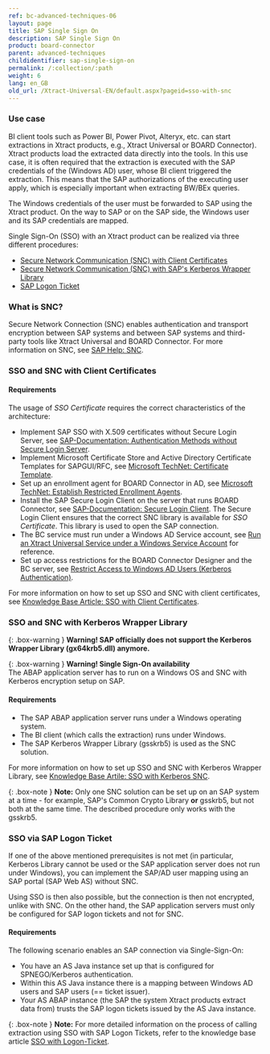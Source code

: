 ```yaml
---
ref: bc-advanced-techniques-06
layout: page
title: SAP Single Sign On
description: SAP Single Sign On
product: board-connector
parent: advanced-techniques
childidentifier: sap-single-sign-on
permalink: /:collection/:path
weight: 6
lang: en_GB
old_url: /Xtract-Universal-EN/default.aspx?pageid=sso-with-snc
---
```



### Use case

BI client tools such as Power BI, Power Pivot, Alteryx, etc. can start extractions in Xtract products, e.g., Xtract Universal or BOARD Connector). 
Xtract products load the extracted data directly into the tools.
In this use case, it is often required that the extraction is executed with the SAP credentials of the (Windows AD) user, whose BI client triggered the extraction. 
This means that the SAP authorizations of the executing user apply, which is especially important when extracting BW/BEx queries.

The Windows credentials of the user must be forwarded to SAP using the Xtract product. 
On the way to SAP or on the SAP side, the Windows user and its SAP credentials are mapped.

Single Sign-On (SSO) with an Xtract product can be realized via three different procedures:

- [Secure Network Communication (SNC) with Client Certificates](#sso-and-snc-with-client-certificate)
- [Secure Network Communication (SNC) with SAP's Kerberos Wrapper Library](#sso-and-snc-with-kerberos-wrapper-library)
- [SAP Logon Ticket](#sso-via-sap-logon-ticket)

### What is SNC?

Secure Network Connection (SNC) enables authentication and transport encryption between SAP systems and between SAP systems and third-party tools like Xtract Universal and BOARD Connector.
For more information on SNC, see [SAP Help: SNC](https://help.sap.com/doc/saphelp_nw73ehp1/7.31.19/en-US/e6/56f466e99a11d1a5b00000e835363f/content.htm?no_cache=true).

### SSO and SNC with Client Certificates

#### Requirements

The usage of *SSO Certificate* requires the correct characteristics of the architecture:
- Implement SAP SSO  with X.509 certificates without Secure Login Server, see [SAP-Documentation: Authentication Methods without Secure Login Server](https://help.sap.com/viewer/df185fd53bb645b1bd99284ee4e4a750/LATEST/en-US/7c45fe620ab9469083f7ab50a9008c37.html).
- Implement Microsoft Certificate Store and Active Directory Certificate Templates for SAPGUI/RFC, see [Microsoft TechNet: Certificate Template](https://social.technet.microsoft.com/wiki/contents/articles/53249.active-directory-certificate-services-enterprise-ca-architecture.aspx#Certificate_Template).
- Set up an enrollment agent for BOARD Connector in AD, see [Microsoft TechNet: Establish Restricted Enrollment Agents](https://social.technet.microsoft.com/wiki/contents/articles/10942.ad-cs-security-guidance.aspx#Establish_Restricted_Enrollment_Agents).
- Install the SAP Secure Login Client on the server that runs BOARD Connector, see [SAP-Documentation: Secure Login Client](https://help.sap.com/viewer/8ac26ac20064447ba9e65b18e1bb747e/Cloud/en-US/b304e57f6393461dafd7affc2760b05b.html).
The Secure Login Client ensures that the correct SNC library is available for *SSO Certificate*.
This library is used to open the SAP connection.
- The BC service must run under a Windows AD Service account, see [Run an Xtract Universal Service under a Windows Service Account](https://help.theobald-software.com/en/xtract-universal/advanced-techniques/service-account) for reference.
- Set up access restrictions for the BOARD Connector Designer and the BC server, see [Restrict Access to Windows AD Users (Kerberos Authentication)](../../security/server-security#restrict-access-to-windows-ad-users-kerberos-authentication).<br>

For more information on how to set up SSO and SNC with client certificates, see [Knowledge Base Article: SSO with Client Certificates](https://kb.theobald-software.com/xtract-universal/sso-with-client-certificates).


### SSO and SNC with Kerberos Wrapper Library

{: .box-warning }
**Warning!  SAP officially does not support the Kerberos Wrapper Library (gx64krb5.dll) anymore.** 

{: .box-warning }
**Warning!  Single Sign-On availability** <br> 
The ABAP application server has to run on a Windows OS and SNC with Kerberos encryption setup on SAP. <br>

#### Requirements
- The SAP ABAP application server runs under a Windows operating system. 
- The BI client (which calls the extraction) runs under Windows.
- The SAP Kerberos Wrapper Library (gsskrb5) is used as the SNC solution.

For more information on how to set up SSO and SNC with Kerberos Wrapper Library, see [Knowledge Base Artile: SSO with Kerberos SNC](https://kb.theobald-software.com/xtract-universal/sso-with-kerberos-snc).

{: .box-note }
**Note:** Only one SNC solution can be set up on an SAP system at a time - for example, SAP's Common Crypto Library **or** gsskrb5, but not both at the same time.
The described procedure only works with the gsskrb5. 

### SSO via SAP Logon Ticket

If one of the above mentioned prerequisites is not met (in particular, Kerberos Library cannot be used or the SAP application server does not run under Windows), you can implement the SAP/AD user mapping using an SAP portal (SAP Web AS) without SNC.

Using SSO is then also possible, but the connection is then not encrypted, unlike with SNC. 
On the other hand, the SAP application servers must only be configured for SAP logon tickets and not for SNC.

#### Requirements
The following scenario enables an SAP connection via Single-Sign-On:
- You have an AS Java instance set up that is configured for SPNEGO/Kerberos authentication. 
- Within this AS Java instance there is a mapping between Windows AD users and SAP users (== ticket issuer).
- Your AS ABAP instance (the SAP the system Xtract products extract data from) trusts the SAP logon tickets issued by the AS Java instance.

{: .box-note }
**Note:** For more detailed information on the process of calling extraction using SSO with SAP Logon Tickets, refer to the knowledge base article [SSO with Logon-Ticket](https://kb.theobald-software.com/xtract-universal/sso-with-logon-ticket).
